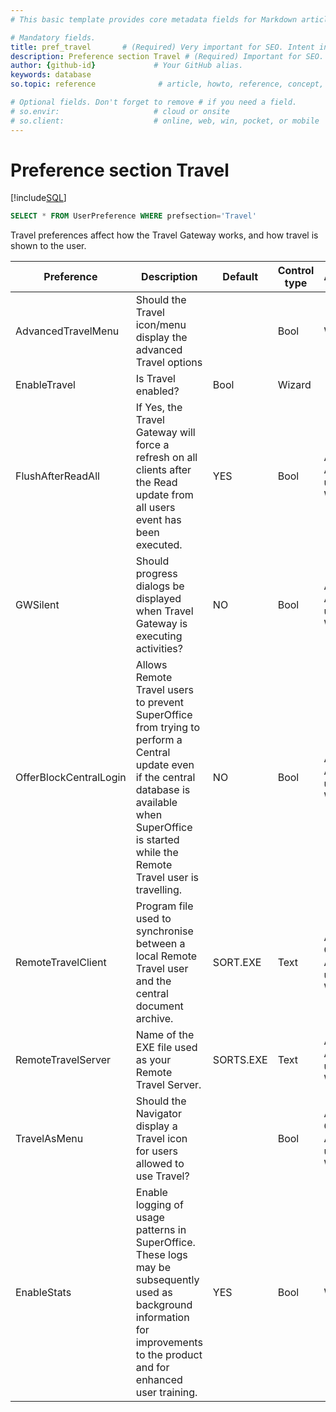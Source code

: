 ```yaml
---
# This basic template provides core metadata fields for Markdown articles on docs.superoffice.com.

# Mandatory fields.
title: pref_travel       # (Required) Very important for SEO. Intent in a unique string of 43-59 chars including spaces.
description: Preference section Travel # (Required) Important for SEO. Recommended character length is 115-145 characters including spaces.
author: {github-id}             # Your GitHub alias.
keywords: database
so.topic: reference              # article, howto, reference, concept, guide

# Optional fields. Don't forget to remove # if you need a field.
# so.envir:                     # cloud or onsite
# so.client:                    # online, web, win, pocket, or mobile
---
```


# Preference section Travel

[!include[SQL](./includes/to-view-pref.md)]

```sql
SELECT * FROM UserPreference WHERE prefsection='Travel'
```

Travel preferences affect how the Travel Gateway works, and how travel is shown to the user.

| Preference | Description | Default | Control type | Access |
|---|---|---|---|---|
| AdvancedTravelMenu | Should the Travel icon/menu display the advanced Travel options | | Bool | Wizard |
| EnableTravel | Is Travel enabled? | Bool | Wizard |
| FlushAfterReadAll | If Yes, the Travel Gateway will force a refresh on all clients after the Read update from all users event has been executed. | YES | Bool | Admin, Admin users, Wizard |
| GWSilent | Should progress dialogs be displayed when Travel Gateway is executing activities? | NO | Bool | Admin, Admin users, Wizard |
| OfferBlockCentralLogin | Allows Remote Travel users to prevent SuperOffice from trying to perform a Central update even if the central database is available when SuperOffice is started while the Remote Travel user is travelling. | NO | Bool | Admin, Admin users, Wizard |
| RemoteTravelClient | Program file used to synchronise between a local Remote Travel user and the central document archive. | SORT.EXE | Text | Admin, Crm, Admin users, Wizard |
| RemoteTravelServer | Name of the EXE file used as your Remote Travel Server. | SORTS.EXE | Text | Admin, Admin users, Wizard |
| TravelAsMenu | Should the Navigator display a Travel icon for users allowed to use Travel? | | Bool | Admin, Crm, Admin users, Wizard |
| EnableStats | Enable logging of usage patterns in SuperOffice. These logs may be subsequently used as background information for improvements to the product and for enhanced user training. | YES | Bool | Wizard |
